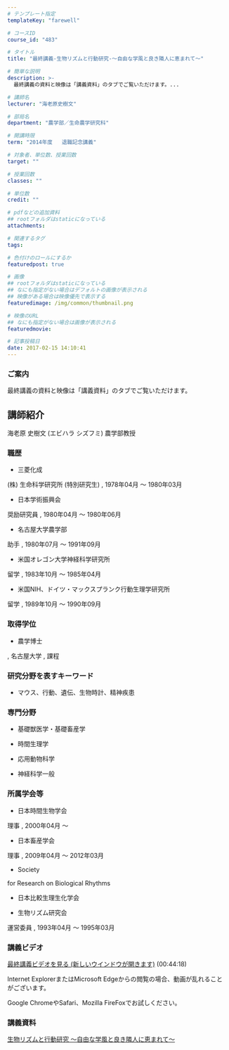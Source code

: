 ```yaml
---
# テンプレート指定
templateKey: "farewell"

# コースID
course_id: "483"

# タイトル
title: "最終講義-生物リズムと行動研究-〜自由な学風と良き隣人に恵まれて〜"

# 簡単な説明
description: >-
  最終講義の資料と映像は「講義資料」のタブでご覧いただけます。...

# 講師名
lecturer: "海老原史樹文"

# 部局名
department: "農学部／生命農学研究科"

# 開講時限
term: "2014年度	退職記念講義"

# 対象者、単位数、授業回数
target: ""

# 授業回数
classes: ""

# 単位数
credit: ""

# pdfなどの追加資料
## rootフォルダはstaticになっている
attachments: 

# 関連するタグ
tags:

# 色付けのロールにするか
featuredpost: true

# 画像
## rootフォルダはstaticになっている
## なにも指定がない場合はデフォルトの画像が表示される
## 映像がある場合は映像優先で表示する
featuredimage: /img/common/thumbnail.png

# 映像のURL
## なにも指定がない場合は画像が表示される
featuredmovie: 

# 記事投稿日
date: 2017-02-15 14:10:41
---
```


### ご案内

最終講義の資料と映像は「講義資料」のタブでご覧いただけます。

## 講師紹介

海老原 史樹文 (エビハラ シズフミ) 農学部教授

### 職歴

* 三菱化成

(株) 生命科学研究所 (特別研究生) , 1978年04月 ～ 1980年03月

* 日本学術振興会

奨励研究員 , 1980年04月 ～ 1980年06月

* 名古屋大学農学部

助手 , 1980年07月 ～ 1991年09月

* 米国オレゴン大学神経科学研究所

留学 , 1983年10月 ～ 1985年04月

* 米国NIH、ドイツ・マックスプランク行動生理学研究所

留学 , 1989年10月 ～ 1990年09月

### 取得学位

* 農学博士

, 名古屋大学 , 課程

### 研究分野を表すキーワード

* マウス、行動、遺伝、生物時計、精神疾患

### 専門分野

* 基礎獣医学・基礎畜産学

* 時間生理学

* 応用動物科学

* 神経科学一般

### 所属学会等

* 日本時間生物学会

理事 , 2000年04月 ～

* 日本畜産学会

理事 , 2009年04月 ～ 2012年03月

* Society

for Research on Biological Rhythms

* 日本比較生理生化学会

* 生物リズム研究会

運営委員 , 1993年04月 ～ 1995年03月

### 講義ビデオ

[ 最終講義ビデオを見る (新しいウインドウが開きます)][1] (00:44:18)

Internet ExplorerまたはMicrosoft Edgeからの閲覧の場合、動画が乱れることがございます。

Google ChromeやSafari、Mozilla FireFoxでお試しください。

[1]: https://nuvideo.media.nagoya-u.ac.jp/embed/dd5cd81ccd0348fde52c303b83a738f3177c0d2f

### 講義資料

[生物リズムと行動研究 〜自由な学風と良き隣人に恵まれて〜](/files/483/material2.pdf) 


